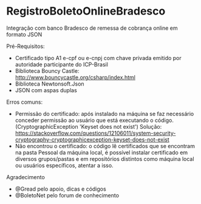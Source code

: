 # RegistroBoletoOnlineBradesco
Integração com banco Bradesco de remessa de cobrança online em formato JSON

Pré-Requisitos:

- Certificado tipo A1 e-cpf ou e-cnpj com chave privada emitido por autoridade participante do ICP-Brasil
- Biblioteca Bouncy Castle: http://www.bouncycastle.org/csharp/index.html
- Biblioteca Newtonsoft.Json
- JSON com aspas duplas

Erros comuns:

- Permissão do certificado: após instalado na máquina se faz necessário conceder permissão ao usuário que está executando o código. (CryptographicException 'Keyset does not exist') Solução: https://stackoverflow.com/questions/12106011/system-security-cryptography-cryptographicexception-keyset-does-not-exist
- Não encontrou o certificado: o código lê certificados que se encontram na pasta Pessoal da máquina local, é possível instalar certificado em diversos grupos/pastas e em repositórios distintos como máquina local ou usuários específicos, atentar a isso.


Agradecimento
- @Gread pelo apoio, dicas e códigos
- @BoletoNet pelo forum de conhecimento
